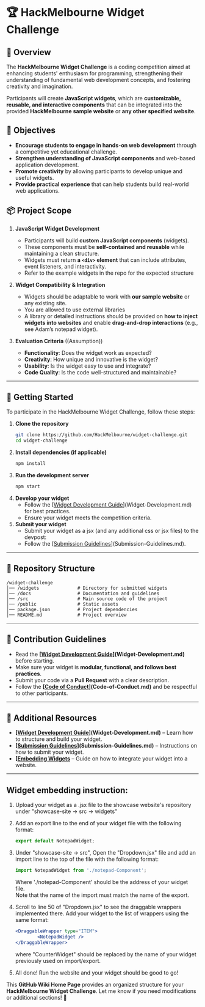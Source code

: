 # 🏆 HackMelbourne Widget Challenge  

## 📌 Overview  
The **HackMelbourne Widget Challenge** is a coding competition aimed at enhancing students' enthusiasm for programming, strengthening their understanding of fundamental web development concepts, and fostering creativity and imagination.  

Participants will create **JavaScript widgets**, which are **customizable, reusable, and interactive components** that can be integrated into the provided **HackMelbourne sample website** or **any other specified website**.  

## 🎯 Objectives  
- **Encourage students to engage in hands-on web development** through a competitive yet educational challenge.  
- **Strengthen understanding of JavaScript components** and web-based application development.  
- **Promote creativity** by allowing participants to develop unique and useful widgets.  
- **Provide practical experience** that can help students build real-world web applications.  

## 📦 Project Scope  
1. **JavaScript Widget Development**  
   - Participants will build **custom JavaScript components** (widgets).  
   - These components must be **self-contained and reusable** while maintaining a clean structure.  
   - Widgets must return **a `<div>` element** that can include attributes, event listeners, and interactivity.  
   - Refer to the example widgets in the repo for the expected structure

2. **Widget Compatibility & Integration**  
   - Widgets should be adaptable to work with **our sample website** or any existing site.    
   - You are allowed to use external libraries
   - A library or detailed instructions should be provided on **how to inject widgets into websites** and enable **drag-and-drop interactions** (e.g., see Adam’s notepad widget).  

3. **Evaluation Criteria**  ((Assumption))
   - **Functionality**: Does the widget work as expected?  
   - **Creativity**: How unique and innovative is the widget?  
   - **Usability**: Is the widget easy to use and integrate?  
   - **Code Quality**: Is the code well-structured and maintainable?  

---

## 📖 Getting Started  
To participate in the HackMelbourne Widget Challenge, follow these steps:  
1. **Clone the repository**  
   ```sh
   git clone https://github.com/HackMelbourne/widget-challenge.git
   cd widget-challenge
   ```
2. **Install dependencies (if applicable)**  
   ```sh
   npm install
   ```
3. **Run the development server**  
   ```sh
   npm start
   ```
4. **Develop your widget**  
   - Follow the [[Widget Development Guide](Widget-Development.md)](Widget-Development.md) for best practices.  
   - Ensure your widget meets the competition criteria.  
5. **Submit your widget**  
   - Submit your widget as a jsx (and any additional css or jsx files) to the devpost: 
   - Follow the [[Submission Guidelines](Submission-Guidelines.md)](Submission-Guidelines.md).  

---

## 📂 Repository Structure  
```plaintext
/widget-challenge
│── /widgets              # Directory for submitted widgets
│── /docs                 # Documentation and guidelines
│── /src                  # Main source code of the project
│── /public               # Static assets
│── package.json          # Project dependencies
│── README.md             # Project overview
```

---

## 📜 Contribution Guidelines  
- Read the **[[Widget Development Guide]()](Widget-Development.md)** before starting.  
- Make sure your widget is **modular, functional, and follows best practices**.  
- Submit your code via a **Pull Request** with a clear description.  
- Follow the **[[Code of Conduct]()](Code-of-Conduct.md)** and be respectful to other participants.  

---

## 🚀 Additional Resources  
- **[[Widget Development Guide]()](Widget-Development.md)** – Learn how to structure and build your widget.  
- **[[Submission Guidelines]()](Submission-Guidelines.md)** – Instructions on how to submit your widget.  
- **[[Embedding Widgets]()** – Guide on how to integrate your widget into a website.  

---

## Widget embedding instruction:
1. Upload your widget as a .jsx file to the showcase website's repository under "showcase-site -> src -> widgets"  
  
2. Add an export line to the end of your widget file with the following format:
    ```jsx
    export default NotepadWidget;
    ```

3. Under "showcase-site -> src", Open the "Dropdown.jsx" file and add an import line to the top of the file with the following format:

    ```jsx
    import NotepadWidget from './notepad-Component';
    ```

    Where './notepad-Component' should be the address of your widget file.  
    Note that the name of the import must match the name of the export.  

4. Scroll to line 50 of "Dropdown.jsx" to see the draggable wrappers implemented there. Add your widget to the list of wrappers using the same format:  
    ```jsx
    <DraggableWrapper type="ITEM">
            <NotepadWidget /> 
    </DraggableWrapper>
    ```

    where "CounterWidget" should be replaced by the name of your widget previously used on import/export.  
  
5. All done! Run the website and your widget should be good to go!


This **GitHub Wiki Home Page** provides an organized structure for your **HackMelbourne Widget Challenge**. Let me know if you need modifications or additional sections! 🚀
